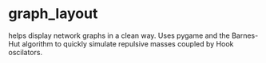 # graph_layout
helps display network graphs in a clean way. Uses pygame and the Barnes-Hut algorithm to quickly simulate repulsive masses coupled by Hook oscilators.
